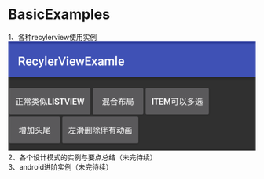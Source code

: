 # BasicExamples
1、各种recylerview使用实例 </br>
    ![github](https://github.com/heavenxue/BasicExamples/raw/master/recylerviewexamle/doc/recyler_demo.png "github")
2、各个设计模式的实例与要点总结（未完待续）</br>
3、android进阶实例（未完待续）</br>
